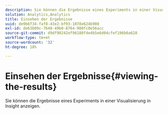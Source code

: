 ```yaml
---
description: Sie können die Ergebnisse eines Experiments in einer Visualisierung in Insight anzeigen.
solution: Analytics,Analytics
title: Einsehen der Ergebnisse
uuid: de9b6f34-faf8-43e2-bf93-1078e624b908
exl-id: de63b09c-7648-49b0-8764-900fc0e56acc
source-git-commit: d9df90242ef96188f4e4b5e6d04cfef196b0a628
workflow-type: tm+mt
source-wordcount: '32'
ht-degree: 18%

---
```


# Einsehen der Ergebnisse{#viewing-the-results}

Sie können die Ergebnisse eines Experiments in einer Visualisierung in Insight anzeigen.
